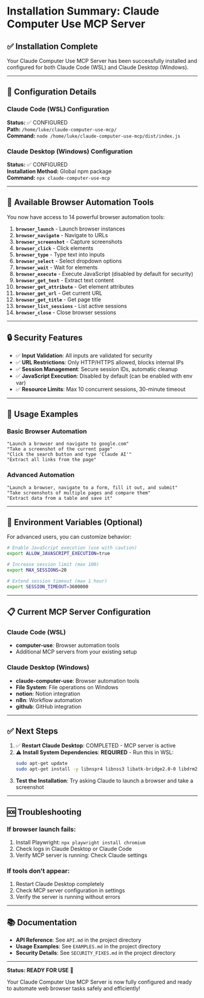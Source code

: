 # Installation Summary: Claude Computer Use MCP Server

## ✅ Installation Complete

Your Claude Computer Use MCP Server has been successfully installed and configured for both Claude Code (WSL) and Claude Desktop (Windows).

---

## 🔧 Configuration Details

### Claude Code (WSL) Configuration
**Status:** ✅ CONFIGURED  
**Path:** `/home/luke/claude-computer-use-mcp/`  
**Command:** `node /home/luke/claude-computer-use-mcp/dist/index.js`

### Claude Desktop (Windows) Configuration  
**Status:** ✅ CONFIGURED  
**Installation Method:** Global npm package  
**Command:** `npx claude-computer-use-mcp`

---

## 🚀 Available Browser Automation Tools

You now have access to 14 powerful browser automation tools:

1. **`browser_launch`** - Launch browser instances
2. **`browser_navigate`** - Navigate to URLs  
3. **`browser_screenshot`** - Capture screenshots
4. **`browser_click`** - Click elements
5. **`browser_type`** - Type text into inputs
6. **`browser_select`** - Select dropdown options
7. **`browser_wait`** - Wait for elements
8. **`browser_execute`** - Execute JavaScript (disabled by default for security)
9. **`browser_get_text`** - Extract text content
10. **`browser_get_attribute`** - Get element attributes
11. **`browser_get_url`** - Get current URL
12. **`browser_get_title`** - Get page title
13. **`browser_list_sessions`** - List active sessions
14. **`browser_close`** - Close browser sessions

---

## 🔒 Security Features

- ✅ **Input Validation**: All inputs are validated for security
- ✅ **URL Restrictions**: Only HTTP/HTTPS allowed, blocks internal IPs
- ✅ **Session Management**: Secure session IDs, automatic cleanup
- ✅ **JavaScript Execution**: Disabled by default (can be enabled with env var)
- ✅ **Resource Limits**: Max 10 concurrent sessions, 30-minute timeout

---

## 🎯 Usage Examples

### Basic Browser Automation
```
"Launch a browser and navigate to google.com"
"Take a screenshot of the current page"  
"Click the search button and type 'Claude AI'"
"Extract all links from the page"
```

### Advanced Automation
```
"Launch a browser, navigate to a form, fill it out, and submit"
"Take screenshots of multiple pages and compare them"
"Extract data from a table and save it"
```

---

## 🔐 Environment Variables (Optional)

For advanced users, you can customize behavior:

```bash
# Enable JavaScript execution (use with caution)
export ALLOW_JAVASCRIPT_EXECUTION=true

# Increase session limit (max 100)
export MAX_SESSIONS=20

# Extend session timeout (max 1 hour)  
export SESSION_TIMEOUT=3600000
```

---

## 📋 Current MCP Server Configuration

### Claude Code (WSL)
- **computer-use**: Browser automation tools
- Additional MCP servers from your existing setup

### Claude Desktop (Windows)  
- **claude-computer-use**: Browser automation tools
- **File System**: File operations on Windows
- **notion**: Notion integration
- **n8n**: Workflow automation
- **github**: GitHub integration

---

## ✅ Next Steps

1. ✅ **Restart Claude Desktop**: COMPLETED - MCP server is active
2. ⚠️ **Install System Dependencies**: **REQUIRED** - Run this in WSL:
   ```bash
   sudo apt-get update
   sudo apt-get install -y libnspr4 libnss3 libatk-bridge2.0-0 libdrm2 libgtk-3-0 libgbm1
   ```
3. **Test the Installation**: Try asking Claude to launch a browser and take a screenshot

---

## 🆘 Troubleshooting

### If browser launch fails:
1. Install Playwright: `npx playwright install chromium`
2. Check logs in Claude Desktop or Claude Code
3. Verify MCP server is running: Check Claude settings

### If tools don't appear:
1. Restart Claude Desktop completely
2. Check MCP server configuration in settings
3. Verify the server is running without errors

---

## 📚 Documentation

- **API Reference**: See `API.md` in the project directory
- **Usage Examples**: See `EXAMPLES.md` in the project directory
- **Security Details**: See `SECURITY_FIXES.md` in the project directory

---

**Status: READY FOR USE** 🎉

Your Claude Computer Use MCP Server is now fully configured and ready to automate web browser tasks safely and efficiently!